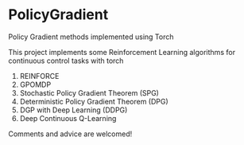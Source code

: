 # PolicyGradient
Policy Gradient methods implemented using Torch


This project implements some Reinforcement Learning algorithms for continuous control tasks with torch
1. REINFORCE
2. GPOMDP
3. Stochastic Policy Gradient Theorem (SPG)
4. Deterministic Policy Gradient Theorem (DPG)
5. DGP with Deep Learning (DDPG)
6. Deep Continuous Q-Learning 



Comments and advice are welcomed!
